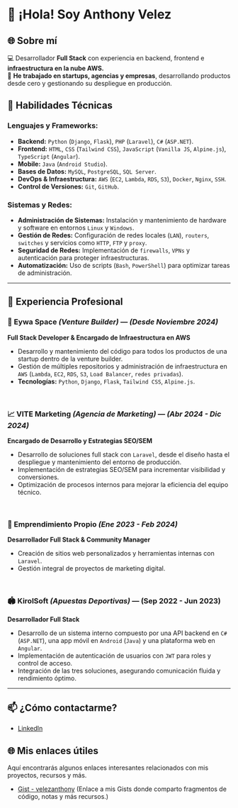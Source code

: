 # 👋 ¡Hola! Soy Anthony Velez

## 🌐 Sobre mí  
💻 Desarrollador **Full Stack** con experiencia en backend, frontend e **infraestructura en la nube AWS.**<br>
🚀 **He trabajado en startups, agencias y empresas**, desarrollando productos desde cero y gestionando su despliegue en producción.

## 🧰 Habilidades Técnicas

### Lenguajes y Frameworks:
- **Backend:** `Python` (`Django`, `Flask`), `PHP` (`Laravel`), `C#` (`ASP.NET`).
- **Frontend:** `HTML`, `CSS` (`Tailwind CSS`), `JavaScript` (`Vanilla JS`, `Alpine.js`), `TypeScript` (`Angular`).
- **Mobile:** `Java` (`Android Studio`).
- **Bases de Datos:** `MySQL`, `PostgreSQL`, `SQL Server`.
- **DevOps & Infraestructura:** `AWS` (`EC2`, `Lambda`, `RDS`, `S3`), `Docker`, `Nginx`, `SSH`.
- **Control de Versiones:** `Git`, `GitHub`.

### Sistemas y Redes:
- **Administración de Sistemas:** Instalación y mantenimiento de hardware y software en entornos `Linux` y `Windows`.
- **Gestión de Redes:** Configuración de redes locales (`LAN`), `routers`, `switches` y servicios como `HTTP`, `FTP` y `proxy`.
- **Seguridad de Redes:** Implementación de `firewalls`, `VPNs` y autenticación para proteger infraestructuras.
- **Automatización:** Uso de scripts (`Bash`, `PowerShell`) para optimizar tareas de administración.

---
## 💼 Experiencia Profesional

### 🚀 Eywa Space *(Venture Builder)* — *(Desde Noviembre 2024)*  
**Full Stack Developer & Encargado de Infraestructura en AWS**
- Desarrollo y mantenimiento del código para todos los productos de una startup dentro de la venture builder.
- Gestión de múltiples repositorios y administración de infraestructura en `AWS` (`Lambda`, `EC2`, `RDS`, `S3`, `Load Balancer`, `redes privadas`).
- **Tecnologías:** `Python`, `Django`, `Flask`, `Tailwind CSS`, `Alpine.js`.
<br>

### 📈 VITE Marketing *(Agencia de Marketing)* — *(Abr 2024 - Dic 2024)* 
**Encargado de Desarrollo y Estrategias SEO/SEM**
- Desarrollo de soluciones full stack con `Laravel`, desde el diseño hasta el despliegue y mantenimiento del entorno de producción.
- Implementación de estrategias SEO/SEM para incrementar visibilidad y conversiones.
- Optimización de procesos internos para mejorar la eficiencia del equipo técnico.
<br>

### 🧠 Emprendimiento Propio *(Ene 2023 - Feb 2024)*  
**Desarrollador Full Stack & Community Manager**
- Creación de sitios web personalizados y herramientas internas con `Laravel`.
- Gestión integral de proyectos de marketing digital.
<br>

### 🏟 KirolSoft *(Apuestas Deportivas)* — **(Sep 2022 - Jun 2023)**  
**Desarrollador Full Stack**
- Desarrollo de un sistema interno compuesto por una API backend en `C#` (`ASP.NET`), una app móvil en `Android` (`Java`) y una plataforma web en `Angular`.
- Implementación de autenticación de usuarios con `JWT` para roles y control de acceso.
- Integración de las tres soluciones, asegurando comunicación fluida y rendimiento óptimo.

---


## 📫 ¿Cómo contactarme?
- [LinkedIn](https://www.linkedin.com/in/anthony-velez-tapia/)

## 🌐 Mis enlaces útiles
Aquí encontrarás algunos enlaces interesantes relacionados con mis proyectos, recursos y más.
- [Gist - velezanthony](https://gist.github.com/velezanthony/)  (Enlace a mis Gists donde comparto fragmentos de código, notas y más recursos.)

